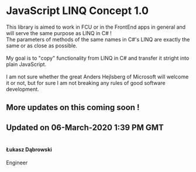 # JavaScript LINQ Concept 1.0
This library is aimed to work in FCU or in the FrontEnd apps in general and will serve the same purpose as LINQ in C# ! \
The parameters of methods of the same names in C#'s LINQ are exactly the same or as close as possible. \
\
My goal is to "copy" functionality from LINQ in C# and transfer it stright into plain JavaScript. \
\
I am not sure whether the great Anders Hejlsberg of Microsoft will welcome it or not, but for sure I am not breaking any rules of good software development.

## More updates on this coming soon !

## Updated on 06-March-2020 1:39 PM GMT
#

#### Łukasz Dąbrowski
Engineer
